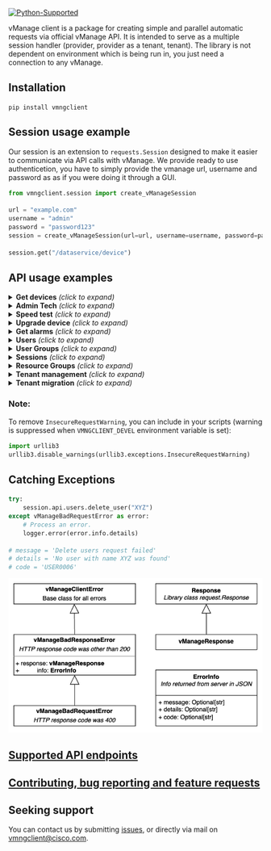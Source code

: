 [![Python-Supported](https://img.shields.io/static/v1?label=Python&logo=Python&color=3776AB&message=3.8%20|%203.9%20|%203.10%20|%203.11%20|%203.12)](https://www.python.org/)

vManage client is a package for creating simple and parallel automatic requests via official vManage API. It is intended to serve as a multiple session handler (provider, provider as a tenant, tenant). The library is not dependent on environment which is being run in, you just need a connection to any vManage.

## Installation
```console
pip install vmngclient
```

## Session usage example
Our session is an extension to `requests.Session` designed to make it easier to communicate via API calls with vManage. We provide ready to use authenticetion, you have to simply provide the vmanage url, username and password as as if you were doing it through a GUI. 
```python
from vmngclient.session import create_vManageSession

url = "example.com"
username = "admin"
password = "password123"
session = create_vManageSession(url=url, username=username, password=password)

session.get("/dataservice/device")
```

## API usage examples

<details>
    <summary> <b>Get devices</b> <i>(click to expand)</i></summary>

```python
devices = session.api.devices.get()
```

</details>

<details>
    <summary> <b>Admin Tech</b> <i>(click to expand)</i></summary>

```Python
admin_tech_file = session.api.admin_tech.generate("172.16.255.11")
session.api.admin_tech.download(admin_tech_file)
session.api.admin_tech.delete(admin_tech_file)
```
</details>

<details>
    <summary> <b>Speed test</b> <i>(click to expand)</i></summary>

```python
devices = session.api.devices.get()
speedtest = session.api.speedtest.speedtest(devices[0], devices[1])
```

</details>

<details>
    <summary> <b>Upgrade device</b> <i>(click to expand)</i></summary>

```python
# Prepare devices list
vsmarts = session.api.devices.get().filter(personality=Personality.VSMART)
image = "viptela-20.7.2-x86_64.tar.gz"

# Upload image
session.api.repository.upload_image(image)

# Install software

install_task = session.api.software.install(devices=vsmarts, image=image)

# Check action status
install_task.wait_for_completed()
```

</details>

<details>
    <summary> <b>Get alarms</b> <i>(click to expand)</i></summary>
To get all alarms:

```python
alarms = session.api.alarms.get()
```

To get all not viewed alarms:

```python
not_viewed_alarms = session.api.alarms.get().filter(viewed=False)
```

To get all alarms from past `n` hours:

```python
n = 24
alarms_from_n_hours = session.api.alarms.get(from_time=n)
```

To get all critical alarms from past `n` hours:

```python
n = 48
critical_alarms = session.api.alarms.get(from_time=n).filter(severity=Severity.CRITICAL)
```

</details>

<details>
    <summary> <b>Users</b> <i>(click to expand)</i></summary>

```python
# Get all users
session.api.users.get()

# Create user
new_user = User(userName="new_user", password="new_user", group=["netadmin"], description="new user")
session.api.users.create(new_user)

# Update user data
new_user_update = UserUpdateRequest(userName="new_user", group=["netadmin", "netops"], locale="en_US", description="updated-new_user-description", resGroupName="global")
session.api.users.update(new_user_update)

# Update user password
session.api.users.update_password("new_user", "n3W-P4s$w0rd")

# Reset user
session.api.users.reset("new_user")

# Delete user
session.api.users.delete("new_user")

# Get current user authentication type and role
session.api.users.get_auth_type()
session.api.users.get_role()
```

</details>

<details>
    <summary> <b>User Groups</b> <i>(click to expand)</i></summary>

```python
# Get all user groups
session.api.user_groups.get()

# Create user group
group = UserGroup("new_user_group", [])
group.enable_read({"Audit Log", "Alarms"})
group.enable_read_and_write({"Device Inventory"})
session.api.user_groups.create(group)

# Update user group
group.disable({"Alarms"})
session.api.user_groups.update(group)

# Delete user group
session.api.user_groups.delete(group.group_name)
```

</details>

</details>

<details>
    <summary> <b>Sessions</b> <i>(click to expand)</i></summary>

```python
# Get all active sessions
active_sessions = session.api.sessions.get()

# Invalidate sessions for given user
new_user_sessions = active_sessions.filter(raw_username="new_user")
session.api.sessions.invalidate(new_user_sessions)
```

</details>

<details>
    <summary> <b>Resource Groups</b> <i>(click to expand)</i></summary>

```python
# get resource groups
session.api.resource_groups.get()

# create resource group
new_resource_group = ResourceGroup(
    name="new_resource_group",
    desc="Custom Resource Group #1",
    siteIds=[]
)
session.api.resource_groups.create(new_resource_group)

# update resource group
resource_group = session.api.resource_groups.get().filter(name="new_resource_group").single_or_default()
updated_resource_group = ResourceGroupUpdateRequest(
    id=resource_group.id,
    name=resource_group.name,
    desc="Custom Resource Group #1 with updated description and site ids",
    siteIds=[200]
)

# switch to resource group view
session.api.resource_groups.switch("new_resource_group")

# delete resource group
session.api.resource_groups.delete(resource_group.id)
```

</details>

<details>
    <summary> <b>Tenant management</b> <i>(click to expand)</i></summary>

```python
api = session.api.tenant_management
# create tenants
tenants = [
    Tenant(
        name="tenant1",
        orgName="CiscoDevNet",
        subDomain="alpha.bravo.net",
        desc="This is tenant for unit tests",
        edgeConnectorEnable=True,
        edgeConnectorSystemIp="172.16.255.81",
        edgeConnectorTunnelInterfaceName="GigabitEthernet1",
        wanEdgeForecast=1,
    )
]
create_task = api.create(tenants)
create_task.wait_for_completed()
# list all tenants
tenants_data = api.get_all()
# pick tenant from list by name
tenant = tenants_data.filter(name="tenant1").single_or_default()
# get selected tenant id
tenant_id = tenant.tenant_id
# get vsession id of selected tenant
vsessionid = api.vsession_id(tenant_id)
# delete tenant by ids
delete_task = api.delete([tenant_id])
delete_task.wait_for_completed()
# others
api.get_hosting_capacity_on_vsmarts()
api.get_statuses()
api.get_vsmart_mapping()
```
</details>

<details>
    <summary> <b>Tenant migration</b> <i>(click to expand)</i></summary>

```python
from pathlib import Path
from vmngclient.session import create_vManageSession
from vmngclient.models.tenant import TenantExport
from vmngclient.workflows.tenant_migration import migration_workflow

tenant = TenantExport(
    name="mango",
    desc="Mango tenant description",
    org_name="Provider Org-Mango Inc",
    subdomain="mango.fruits.com",
    wan_edge_forecast=100,
    migration_key="MangoTenantMigrationKey",   # only for SDWAN Manager >= 20.13
    is_destination_overlay_mt=True,            # only for SDWAN Manager >= 20.13
)

with create_vManageSession(url="10.0.1.15", username="st-admin", password="") as origin_session, \
     create_vManageSession(url="10.9.0.16", username="mt-provider-admin", password="") as target_session:
    migration_workflow(
        origin_session=origin_session,
        target_session=target_session,
        workdir=Path("workdir"),
        tenant=tenant,
        validator="10.9.12.26"
    )
```

`migration_workflow` performs multi-step migration procedure according to [Migrate Single-Tenant Cisco SD-WAN Overlay to Multitenant Cisco SD-WAN Deployment](https://www.cisco.com/c/en/us/td/docs/routers/sdwan/configuration/system-interface/vedge-20-x/systems-interfaces-book/sdwan-multitenancy.html#concept_sjj_jmm_z4b)


Since 20.13 also MT to ST is supported (just provide suitable origin/target sessions, and `is_destination_overlay_mt` parameter)


Each step of the `migration_workflow` procedure can be executed independently using api methods: `export_tenant`, `download`, `import_tenant`, `store_token`, `migrate_network`

```python
origin_api = origin_session.api.tenant_migration_api
target_api = target_session.api.tenant_migration_api
tenant_file = Path("~/tenant.tar.gz")
token_file = Path("~/tenant-token.txt")
# export
export_task = origin_api.export_tenant(tenant=tenant)
remote_filename = export_task.wait_for_file()
# download
origin_api.download(export_path, remote_filename)
# import
import_task = target_api.import_tenant(export_path, tenant.migration_key)
import_task.wait_for_completed()
# get token
migration_id = import_task.import_info.migration_token_query_params.migration_id
target_api.store_token(migration_id, token_path)
# migrate network
migrate_task = origin_api.migrate_network(token_path)
migrate_task.wait_for_completed()
```
</details>

### Note:
To remove `InsecureRequestWarning`, you can include in your scripts (warning is suppressed when `VMNGCLIENT_DEVEL` environment variable is set):
```Python
import urllib3
urllib3.disable_warnings(urllib3.exceptions.InsecureRequestWarning)
```

## Catching Exceptions
```python
try:
	session.api.users.delete_user("XYZ")
except vManageBadRequestError as error:
	# Process an error.
	logger.error(error.info.details)

# message = 'Delete users request failed' 
# details = 'No user with name XYZ was found' 
# code = 'USER0006'
```

![Exceptions](docs/images/exceptions.png)

## [Supported API endpoints](https://github.com/CiscoDevNet/vManage-client/blob/main/ENDPOINTS.md)


## [Contributing, bug reporting and feature requests](https://github.com/CiscoDevNet/vManage-client/blob/main/CONTRIBUTING.md)

## Seeking support

You can contact us by submitting [issues](https://github.com/CiscoDevNet/vManage-client/issues), or directly via mail on vmngclient@cisco.com.

